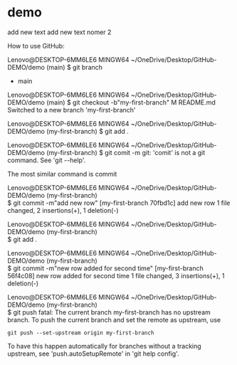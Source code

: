 # demo
add new text
add new text nomer 2

How to use GitHub: 

Lenovo@DESKTOP-6MM6LE6 MINGW64 ~/OneDrive/Desktop/GitHub-DEMO/demo (main)
$ git branch
* main

Lenovo@DESKTOP-6MM6LE6 MINGW64 ~/OneDrive/Desktop/GitHub-DEMO/demo (main)
$ git checkout -b"my-first-branch"
M       README.md
Switched to a new branch 'my-first-branch'

Lenovo@DESKTOP-6MM6LE6 MINGW64 ~/OneDrive/Desktop/GitHub-DEMO/demo (my-first-branch)
$ git add .

Lenovo@DESKTOP-6MM6LE6 MINGW64 ~/OneDrive/Desktop/GitHub-DEMO/demo (my-first-branch)
$ git comit -m
git: 'comit' is not a git command. See 'git --help'.

The most similar command is
        commit

Lenovo@DESKTOP-6MM6LE6 MINGW64 ~/OneDrive/Desktop/GitHub-DEMO/demo (my-first-branch)       
$ git commit -m"add new row"
[my-first-branch 70fbd1c] add new row
 1 file changed, 2 insertions(+), 1 deletion(-)

Lenovo@DESKTOP-6MM6LE6 MINGW64 ~/OneDrive/Desktop/GitHub-DEMO/demo (my-first-branch)       
$ git add . 

Lenovo@DESKTOP-6MM6LE6 MINGW64 ~/OneDrive/Desktop/GitHub-DEMO/demo (my-first-branch)       
$ git commit -m"new row added for second time"
[my-first-branch 56f4c08] new row added for second time
 1 file changed, 3 insertions(+), 1 deletion(-)

Lenovo@DESKTOP-6MM6LE6 MINGW64 ~/OneDrive/Desktop/GitHub-DEMO/demo (my-first-branch)       
$ git push 
fatal: The current branch my-first-branch has no upstream branch.
To push the current branch and set the remote as upstream, use

    git push --set-upstream origin my-first-branch

To have this happen automatically for branches without a tracking
upstream, see 'push.autoSetupRemote' in 'git help config'.


